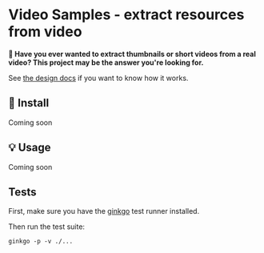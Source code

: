 # Video Samples - extract resources from video

**🎥 Have you ever wanted to extract thumbnails or short videos from a real video? This project may be the answer you're looking for.**

See [the design docs](./DESIGN.md) if you want to know how it works.

## 🚀 Install

Coming soon

## 💡 Usage

Coming soon

## Tests

First, make sure you have the [ginkgo](http://onsi.github.io/ginkgo/) test runner installed.

Then run the test suite:

```
ginkgo -p -v ./... 
```
